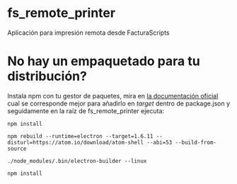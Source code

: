 # fs_remote_printer
Aplicación para impresión remota desde FacturaScripts

# No hay un empaquetado para tu distribución?
Instala npm con tu gestor de paquetes, mira en [la documentación oficial](https://github.com/electron-userland/electron-builder/wiki/Options#LinuxBuildOptions-target) cual se corresponde mejor para añadirlo en *target* dentro de package.json y seguidamente en la raíz de fs_remote_printer ejecuta:

   ```npm install```
   
   ```npm rebuild --runtime=electron --target=1.6.11 --disturl=https://atom.io/download/atom-shell --abi=53 --build-from-source```
   
   ```./node_modules/.bin/electron-builder --linux```
   
   ```npm install```